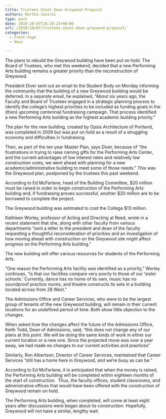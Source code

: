 ```yaml
---
title: Trustees Shoot Down Greywood Proposal
authors: Martha Janicki
type: post
date: 2010-10-07T18:19:23+00:00
url: /2010/10/07/trustees-shoot-down-greywood-proposal/
categories:
  - Front Page
  - News

---
```

The plans to rebuild the Greywood building have been put on hold. The Board of Trustees, who met this weekend, decided that a new Performing Arts building remains a greater priority than the reconstruction of Greywood.

President Diver sent out an email to the Student Body on Monday informing the community that the building of a new Greywood building would be deferred. In a separate email, he explained, “About six years ago, the Faculty and Board of Trustees engaged in a strategic planning process to identify the college’s highest priorities to be included as funding goals in the (then) upcoming centennial fundraising campaign. That process identified a new Performing Arts building as the highest academic building priority.”

The plan for the new building, created by Opsis Architecture of Portland, was completed in 2009 but was put on hold as a result of a struggling economy and difficulties in fundraising.

Then, as part of the ten year Master Plan, says Diver, because of “the frustrations in trying to raise naming gifts for the Performing Arts Center, and the current advantages of low interest rates and relatively low construction costs, we went ahead with planning for a new academic/administrative building to meet some of those needs.” This was the Greywood plan, postponed by the trustees this past weekend.

According to Ed McFarlane, head of the Building Committee, $20 million must be raised in order to begin construction of the Performing Arts building and, if fundraising proves successful, another $20 million are to be borrowed to complete the project.

The Greywood building was estimated to cost the College $13 million.

Kathleen Worley, professor of Acting and Directing at Reed, wrote in a recent statement that she, along with other faculty from various departments “sent a letter to the president and dean of the faculty requesting a thoughtful reconsideration of priorities and an investigation of how moving ahead with construction on the Greywood site might affect progress on the Performing Arts building.”

The new building will offer various resources for students of the Performing Arts.

“One reason the Performing Arts facility was identified as a priority,” Worley continues, “is that our facilities compare very poorly to those of our ‘sister schools.’ Currently, dance has no home of its own, music has no soundproof practice rooms, and theatre constructs its sets in a building located across from 28 West.”

The Admissions Office and Career Services, who were to be the largest group of tenants of the new Greywood building, will remain in their current locations for an undefined period of time. Both show little objection to the changes.

When asked how the changes affect the future of the Admissions Office, Keith Todd, Dean of Admissions, said, “this does not change any of our plans at this point. We will be doing the same kinds of work in either our current location or a new one. Since the projected move was over a year away, we had made no changes to our current activities and practices”

Similarly, Ron Albertson, Director of Career Services, maintained that Career Services “still has a home here in Greywood, and we’re busy as can be.”

According to Ed McFarlane, it is anticipated that when the money is raised, the Performing Arts building will be completed within eighteen months of the start of construction.  Thus, the faculty offices, student classrooms, and administrative offices that would have been offered with the construction of Greywood remain on hold.

The Performing Arts building, when completed, will come at least eight years after discussions were began about its construction. Hopefully, Greywood will not have a similar, lengthy wait.